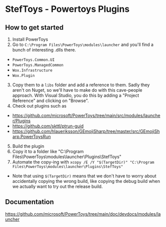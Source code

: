 ﻿# StefToys - Powertoys Plugins

## How to get started

1. Install PowerToys
2. Go to `C:\Program Files\PowerToys\modules\launcher` and you'll find a bunch of interesting .dlls there.
  - `PowerToys.Common.UI`
  - `PowerToys.ManagedCommon`
  - `Wox.Infrastructure`
  - `Wox.Plugin`
3. Copy them to a `libs` folder and add a reference to them. Sadly they aren't on Nuget, so we'll have to make do with this cave-people approach. With Visual Studio, you do this by adding a "Project Reference" and clicking on "Browse".
4. Check out plugins such as 
  - https://github.com/microsoft/PowerToys/tree/main/src/modules/launcher/Plugins
  - https://github.com/skttl/ptrun-guid
  - https://github.com/hlaueriksson/GEmojiSharp/tree/master/src/GEmojiSharp.PowerToysRun
5. Build the plugin
6. Copy it to a folder like "C:\Program Files\PowerToys\modules\launcher\Plugins\StefToys"
7. Automate the copy-ing with `xcopy /E /Y "$(TargetDir)" "C:\Program Files\PowerToys\modules\launcher\Plugins\StefToys"`
  - Note that using `$(TargetDir)` means that we don't have to worry about accidentally copying the wrong build, like copying the debug build when we actually want to try out the release build.

## Documentation

https://github.com/microsoft/PowerToys/tree/main/doc/devdocs/modules/launcher
